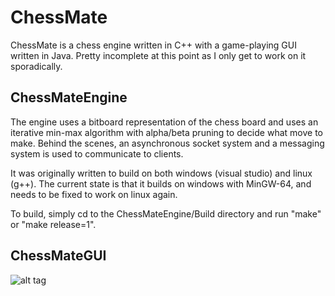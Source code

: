 # ChessMate

ChessMate is a chess engine written in C++ with a game-playing GUI written in Java. Pretty incomplete at this point as I only get to work on it sporadically.

## ChessMateEngine

The engine uses a bitboard representation of the chess board and uses an iterative min-max algorithm with alpha/beta pruning to decide what move to make. Behind the scenes, an asynchronous socket system and a messaging system is used to communicate to clients.

It was originally written to build on both windows (visual studio) and linux (g++). The current state is that it builds on windows with MinGW-64, and needs to be fixed to work on linux again.

To build, simply cd to the ChessMateEngine/Build directory and run "make" or "make release=1".

## ChessMateGUI

![alt tag](http://i.imgur.com/xOpjLJJ.png)
